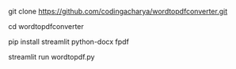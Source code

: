 git clone https://github.com/codingacharya/wordtopdfconverter.git

cd wordtopdfconverter

pip install streamlit python-docx fpdf

streamlit run wordtopdf.py

